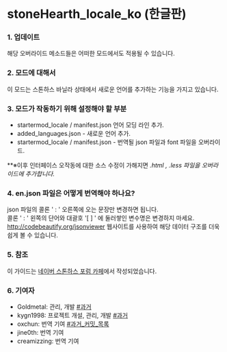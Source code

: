 stoneHearth_locale_ko (한글판)
========

### 1. 업데이트
해당 오버라이드 메소드들은 어떠한 모드에서도 적용될 수 있습니다.

### 2. 모드에 대해서
이 모드는 스톤하스 바닐라 상태에서 새로운 언어를 추가하는 기능을 가지고 있습니다.

### 3. 모드가 작동하기 위해 설정해야 할 부분

 * startermod_locale / manifest.json 언어 모딩 라인 추가.
 * added_languages.json - 새로운 언어 추가.
 * startermod_locale / manifest.json - 번역될 json 파일과 font 파일을 오버라이드.

**※이후 인터페이스 오작동에 대한 소스 수정이 가해지면 *.html , *.less 파일을 오버라이드에 추가합니다.**

### 4. en.json 파일은 어떻게 번역해야 하나요?
json 파일의 콜론 ' : ' 오른쪽에 오는 문장만 변경하면 됩니다.  <br>
콜론 ' : ' 왼쪽의 단어와  대괄호 '[ ] ' 에 둘러쌓인 변수명은 변경하지 마세요.<br>
http://codebeautify.org/jsonviewer  웹사이트를 사용하여 해당 데이터 구조를 더욱 쉽게 볼 수 있습니다.

### 5. 참조
이 가이드는 [네이버 스톤하스 포럼 카페](http://cafe.naver.com/stonehearth)에서 작성되었습니다.<br>

### 6. 기여자
  - Goldmetal: 관리, 개발 [#과거](https://github.com/StonehearthForum/stoneHearth_locale_ko/commits/master?author=Goldmetal)
  - kygn1998: 프로젝트 개설, 관리, 개발 [#과거](https://github.com/StonehearthForum/stoneHearth_locale_ko/commits/master?author=malangbalam)
  - oxchun: 번역 기여 [#과거_커밋_목록](https://github.com/StonehearthForum/stoneHearth_locale_ko/commits/master?author=oxchun)
 - jine0th: 번역 기여
 - creamizzing: 번역 기여
